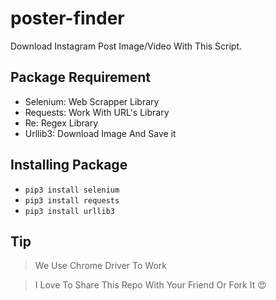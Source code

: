 # poster-finder
Download Instagram Post Image/Video With This Script.


## Package Requirement
+ Selenium: Web Scrapper Library
+ Requests: Work With URL's Library
+ Re: Regex Library
+ Urllib3: Download Image And Save it


## Installing Package

+ ```pip3 install selenium```
+ ```pip3 install requests```
+ ```pip3 install urllib3```

## Tip

> We Use Chrome Driver To Work

> I Love To Share This Repo With Your Friend Or Fork It 😍

